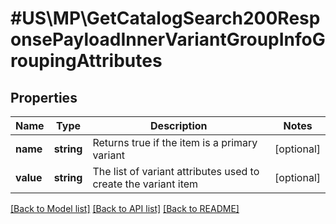 # #US\MP\GetCatalogSearch200ResponsePayloadInnerVariantGroupInfoGroupingAttributes

## Properties

Name | Type | Description | Notes
------------ | ------------- | ------------- | -------------
**name** | **string** | Returns true if the item is a primary variant | [optional]
**value** | **string** | The list of variant attributes used to create the variant item | [optional]


[[Back to Model list]](../) [[Back to API list]](../../Api/US/MP) [[Back to README]](../../README.md)
